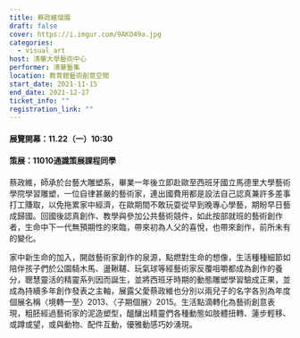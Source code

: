 ```yaml
---
title: 蔡政維個展
draft: false
cover: https://i.imgur.com/9AKO49a.jpg
categories:
  - visual_art
host: 清華大學藝術中心
performer: 清華藝集
location: 教育館藝術創意空間
start_date: 2021-11-15
end_date: 2021-12-27
ticket_info: ""
registration_link: ""
---
```


#### 展覽開幕：11.22（一）10:30

#### 策展：11010通識策展課程同學

蔡政維，師承於台藝大雕塑系，畢業一年後立即赴歐至西班牙國立馬德里大學藝術學院學習雕塑，一位自律甚嚴的藝術家，連出國費用都是設法自己認真兼許多差事打工賺取，以免拖累家中經濟，在歐期間不敢玩耍從早到晚專心學藝，期盼早日藝成歸國。回國後認真創作、教學與參加公共藝術競件，如此按部就班的藝術創作者，生命中下一代無預期性的來臨，帶來初為人父的喜悅，也帶來創作，前所未有的變化。

家中新生命的加入，開啟藝術家創作的泉源，點燃對生命的想像，生活種種細節如陪伴孩子們於公園騎木馬、盪鞦韆、玩氣球等經藝術家反覆咀嚼都成為創作的養分，聰慧靈活的精靈系列因而誕生，並將西班牙時期的動態雕塑學習驗成正果，並成為持續多年創作發表之主軸，展露父愛蔡政維也分別以兩兒子的名字各別為年度個展名稱〈境轉一至〉2013、〈子期個展〉2015。生活點滴轉化為藝術創意表現，粗胚經過藝術家的泥造塑型，醞釀出精靈們各種動態如肢體扭轉、蓮步輕移、或蹲或望，或與動物、配件互動，優雅動感巧妙湧現。

